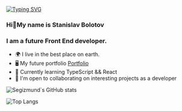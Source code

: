 [![Typing SVG](https://readme-typing-svg.herokuapp.com?color=%BC00881&lines=Hello+World)](https://git.io/typing-svg)
### Hi👋My name is Stanislav Bolotov

### I am a future Front End developer.

*   🌍  I live in the best place on earth.
*   🖥️  My future portfolio <a target="_blank" rel="noreferrer" href='#'>Portfolio</a>
*   🧠  Currently learning TypeScript && React
*   🤝  I'm open to collaborating on interesting projects as a developer


![Segizmund`s GitHub stats](https://github-readme-stats.vercel.app/api?username=StasBolotov&show_icons=true&theme=radical)

![Top Langs](https://github-readme-stats.vercel.app/api/top-langs/?username=StasBolotov&theme=tokyonight&layout=compact)

<!--
**StasBolotov/StasBolotov** is a ✨ _special_ ✨ repository because its `README.md` (this file) appears on your GitHub profile.

Here are some ideas to get you started:

- 🔭 I’m currently working on ...
- 🌱 I’m currently learning ...
- 👯 I’m looking to collaborate on ...
- 🤔 I’m looking for help with ...
- 💬 Ask me about ...
- 📫 How to reach me: ...
- 😄 Pronouns: ...
- ⚡ Fun fact: ...
-->

